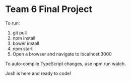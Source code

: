Team 6 Final Project
=====================

To run:

1.  git pull
2.  npm install
3.  bower install
4.  npm start
5.  Open a browser and navigate to localhost:3000

To auto-compile TypeScript changes, use npm run watch.


Josh is here and ready to code!